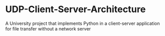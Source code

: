 # UDP-Client-Server-Architecture
A University project that implements Python in a client-server application for file transfer without a network server
